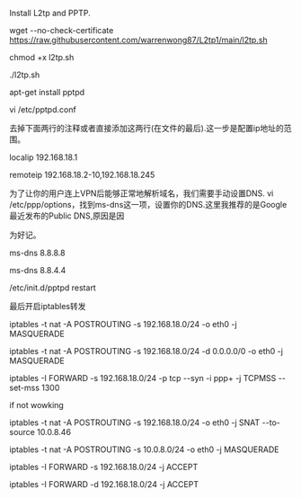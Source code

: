 Install L2tp and PPTP.

wget --no-check-certificate https://raw.githubusercontent.com/warrenwong87/L2tp1/main/l2tp.sh

chmod +x l2tp.sh

./l2tp.sh

apt-get install pptpd

vi /etc/pptpd.conf

去掉下面两行的注释或者直接添加这两行(在文件的最后).这一步是配置ip地址的范围。

localip 192.168.18.1

remoteip 192.168.18.2-10,192.168.18.245

为了让你的用户连上VPN后能够正常地解析域名，我们需要手动设置DNS. vi /etc/ppp/options，找到ms-dns这一项，设置你的DNS.这里我推荐的是Google 最近发布的Public DNS,原因是因

为好记。

ms-dns 8.8.8.8

ms-dns 8.8.4.4

/etc/init.d/pptpd restart

最后开启iptables转发

iptables -t nat -A POSTROUTING -s 192.168.18.0/24 -o eth0 -j MASQUERADE

iptables -t nat -A POSTROUTING -s 192.168.18.0/24 -d 0.0.0.0/0 -o eth0 -j MASQUERADE

iptables -I FORWARD -s 192.168.18.0/24 -p tcp --syn -i ppp+ -j TCPMSS --set-mss 1300

if not wowking

iptables -t nat -A POSTROUTING -s 192.168.18.0/24 -o eth0 -j SNAT --to-source 10.0.8.46

iptables -t nat -A POSTROUTING -s 10.0.8.0/24 -o eth0 -j MASQUERADE

iptables -I FORWARD -s 192.168.18.0/24 -j ACCEPT

iptables -I FORWARD -d 192.168.18.0/24 -j ACCEPT
